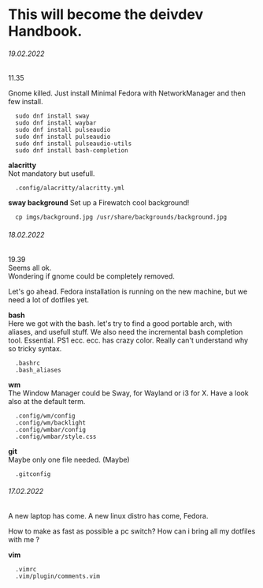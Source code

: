 # This will become the deivdev Handbook. 

###### 19.02.2022

  11.35

  Gnome killed.
  Just install Minimal Fedora with NetworkManager and then few install.

  ```
    sudo dnf install sway
    sudo dnf install waybar
    sudo dnf install pulseaudio
    sudo dnf install pulseaudio
    sudo dnf install pulseaudio-utils
    sudo dnf install bash-completion
  ```

  **alacritty**  
  Not mandatory but usefull.
  ```
    .config/alacritty/alacritty.yml
  ```

  **sway background**
  Set up a Firewatch cool background!
  ```
    cp imgs/background.jpg /usr/share/backgrounds/background.jpg
  ```


###### 18.02.2022

  19.39  
    Seems all ok.  
    Wondering if gnome could be completely removed.

  Let's go ahead.
  Fedora installation is running on the new machine,
  but we need a lot of dotfiles yet.
  
  **bash**  
  Here we got with the bash.
  let's try to find a good portable arch, with aliases, and usefull stuff.
  We also need the incremental bash completion tool. Essential.
  PS1 ecc. ecc. has crazy color. Really can't understand why so tricky syntax.

  ```
    .bashrc
    .bash_aliases
  ```

  **wm**  
  The Window Manager could be Sway, for Wayland or i3 for X.
  Have a look also at the default term.
  ```
    .config/wm/config
    .config/wm/backlight
    .config/wmbar/config
    .config/wmbar/style.css
  ```

  **git**  
  Maybe only one file needed. (Maybe)
  ```
    .gitconfig
  ```

###### 17.02.2022

  A new laptop has come.
  A new linux distro has come, Fedora.

  How to make as fast as possible a pc switch? 
  How can i bring all my dotfiles with me ? 

  **vim**  
  ```
    .vimrc  
    .vim/plugin/comments.vim  
  ```
